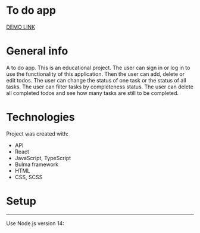 # To do app
[DEMO LINK](https://batstolya.github.io/react-todo-app/)
# General info
A to do app. This is an educational project. The user can sign in or log in to use the functionality of this application. Then the user can add, delete or edit todos. The user can change the status of one task or the status of all tasks. The user can filter tasks by completeness status. The user can delete all completed todos and see how many tasks are still to be completed.
# Technologies
Project was created with:

- API
- React
- JavaScript, TypeScript
- Bulma framework
- HTML
- CSS, SCSS

# Setup
-----
Use Node.js version 14:
